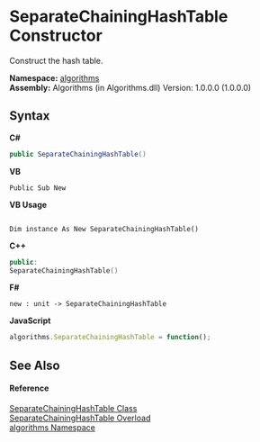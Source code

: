 # SeparateChainingHashTable Constructor 
 

Construct the hash table.

**Namespace:**&nbsp;<a href="82f88b43-fdc9-bc99-9558-75fce96d448f">algorithms</a><br />**Assembly:**&nbsp;Algorithms (in Algorithms.dll) Version: 1.0.0.0 (1.0.0.0)

## Syntax

**C#**<br />
``` C#
public SeparateChainingHashTable()
```

**VB**<br />
``` VB
Public Sub New
```

**VB Usage**<br />
``` VB Usage

Dim instance As New SeparateChainingHashTable()
```

**C++**<br />
``` C++
public:
SeparateChainingHashTable()
```

**F#**<br />
``` F#
new : unit -> SeparateChainingHashTable
```

**JavaScript**<br />
``` JavaScript
algorithms.SeparateChainingHashTable = function();
```


## See Also


#### Reference
<a href="afde2c11-c77d-77ff-450b-c3aa0c14f37d">SeparateChainingHashTable Class</a><br /><a href="8047897c-af7b-3a99-f4c6-59615ac2f92d">SeparateChainingHashTable Overload</a><br /><a href="82f88b43-fdc9-bc99-9558-75fce96d448f">algorithms Namespace</a><br />